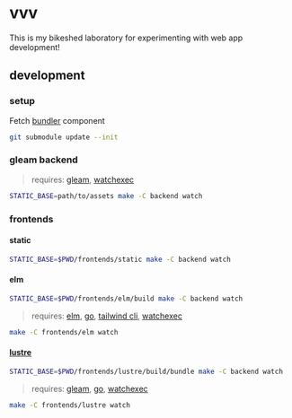 # vvv

This is my bikeshed laboratory for experimenting with web app development!

## development

### setup

Fetch [bundler](https://github.com/spektroskop/bundler) component

```sh
git submodule update --init
```

### gleam backend

> requires: [gleam](https://gleam.run), [watchexec](https://github.com/watchexec/watchexec)

```sh
STATIC_BASE=path/to/assets make -C backend watch
```

### frontends

#### static

```sh
STATIC_BASE=$PWD/frontends/static make -C backend watch
```

#### elm

```sh
STATIC_BASE=$PWD/frontends/elm/build make -C backend watch
```

> requires: [elm](https://elm-lang.org), [go](https://go.dev), [tailwind cli](https://tailwindcss.com), [watchexec](https://github.com/watchexec/watchexec)

```sh
make -C frontends/elm watch
```

#### [lustre](https://github.com/hayleigh-dot-dev/gleam-lustre)

```sh
STATIC_BASE=$PWD/frontends/lustre/build/bundle make -C backend watch
```

> requires: [gleam](https://gleam.run), [go](https://go.dev), [watchexec](https://github.com/watchexec/watchexec)

```sh
make -C frontends/lustre watch
```
